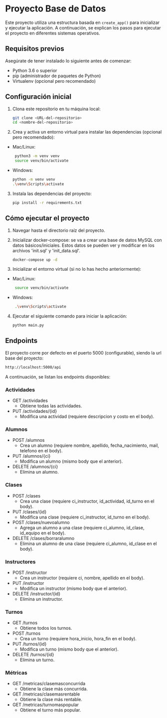 # Proyecto Base de Datos

Este proyecto utiliza una estructura basada en `create_app()` para inicializar y ejecutar la aplicación. A continuación,
se explican los pasos para ejecutar el proyecto en diferentes sistemas operativos.

## Requisitos previos

Asegúrate de tener instalado lo siguiente antes de comenzar:

- Python 3.6 o superior
- pip (administrador de paquetes de Python)
- Virtualenv (opcional pero recomendado)

## Configuración inicial

1. Clona este repositorio en tu máquina local:
   ```bash
   git clone <URL-del-repositorio>
   cd <nombre-del-repositorio>
    ```

2. Crea y activa un entorno virtual para instalar las dependencias (opcional pero recomendado):

- Mac/Linux:
   ```bash
    python3 -m venv venv
    source venv/bin/activate
    ```

- Windows:
   ```bash
  python -m venv venv
  .\venv\Scripts\activate
   ```

3. Instala las dependencias del proyecto:

    ```bash
    pip install -r requirements.txt

## Cómo ejecutar el proyecto

1. Navegar hasta el directorio raíz del proyecto.

2. Inicializar docker-compose: se va a crear una base de datos MySQL con datos básicos/iniciales. Estos datos se pueden
   ver y modificar en los archivos 'init.sql' y 'init_data.sql'.

    ```bash
    docker-compose up -d
    ```

3. Inicializar el entorno virtual (si no lo has hecho anteriormente):

- Mac/Linux:
   ```bash
    source venv/bin/activate
    ```

- Windows:
   ```bash
    .\venv\Scripts\activate
    ```

4. Ejecutar el siguiente comando para iniciar la aplicación:

    ```bash
    python main.py
    ```

## Endpoints

El proyecto corre por defecto en el puerto 5000 (configurable), siendo la url base del proyecto:
```bash
http://localhost:5000/api
```
A continuación, se listan los endpoints disponibles:

### Actividades

- GET /actividades
    - Obtiene todas las actividades.
- PUT /actividades/{id}
    - Modifica una actividad (requiere descripcion y costo en el body).

### Alumnos

- POST /alumnos
    - Crea un alumno (requiere nombre, apellido, fecha_nacimiento, mail, telefono en el body).
- PUT /alumnos/{ci}
    - Modifica un alumno (mismo body que el anterior).
- DELETE /alumnos/{ci}
    - Elimina un alumno.

### Clases

- POST /clases
    - Crea una clase (requiere ci_instructor, id_actividad, id_turno en el body).
- PUT /clases/{id}
    - Modifica una clase (requiere ci_instructor, id_turno en el body).
- POST /clases/nuevoalumno
    - Agrega un alumno a una clase (requiere ci_alumno, id_clase, id_equipo en el body).
- DELETE /clases/borraralumno
    - Elimina un alumno de una clase (requiere ci_alumno, id_clase en el body).

### Instructores

- POST /instructor
    - Crea un instructor (requiere ci, nombre, apellido en el body).
- PUT /instructor
    - Modifica un instructor (mismo body que el anterior).
- DELETE /instructor/{id}
    - Elimina un instructor.

### Turnos

- GET /turnos
    - Obtiene todos los turnos.
- POST /turnos
    - Crea un turno (requiere hora_inicio, hora_fin en el body).
- PUT /turnos/{id}
    - Modifica un turno (mismo body que el anterior).
- DELETE /turnos/{id}
    - Elimina un turno.

### Métricas

- GET /metricas/clasemasconcurrida
    - Obtiene la clase más concurrida.
- GET /metricas/clasemasrentable
    - Obtiene la clase más rentable.
- GET /metricas/turnomaspopular
    - Obtiene el turno más popular.



